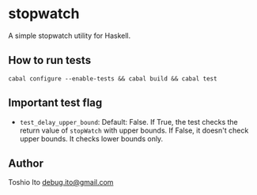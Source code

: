 # stopwatch

A simple stopwatch utility for Haskell.

## How to run tests

```
cabal configure --enable-tests && cabal build && cabal test
```

## Important test flag

- `test_delay_upper_bound`: Default: False. If True, the test checks
  the return value of `stopWatch` with upper bounds. If False, it
  doesn't check upper bounds. It checks lower bounds only.



## Author

Toshio Ito <debug.ito@gmail.com>
